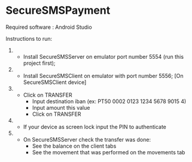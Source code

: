 # SecureSMSPayment

Required software : Android Studio 

Instructions to run:
1. - Install SecureSMSServer on emulator port number 5554 (run this project first);
2. - Install SecureSMSClient on emulator with port number 5556;
[On SecureSMSClient device]
3. - Click on TRANSFER
	 - Input destination iban (ex: PT50 0002 0123 1234 5678 9015 4)
	 - Input amount this value
	 - Click on TRANSFER
4. - If your device as screen lock input the PIN to authenticate
5. - On SecureSMSServer check the transfer was done:
	 - See the balance on the client tabs
	 - See the movement that was performed on the movements tab


